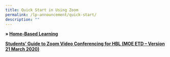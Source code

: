 ```yaml
---
title: Quick Start in Using Zoom
permalink: /lp-announcement/quick-start/
description: ""
---
```

<p><strong>&raquo;&nbsp;<a href="/lp-announcement/home-based-learning/">Home-Based Learning</a></strong></p>
<p><strong><a href="/files/Students-Guide-to-Zoom-Video-Conferencing-for-HBL-MOE-ETD-Version-21-March-2020.pdf" target="_blank" rel="noopener">Students&rsquo; Guide to Zoom Video Conferencing for HBL (MOE ETD &ndash; Version 21 March 2020)</a></strong></p>
